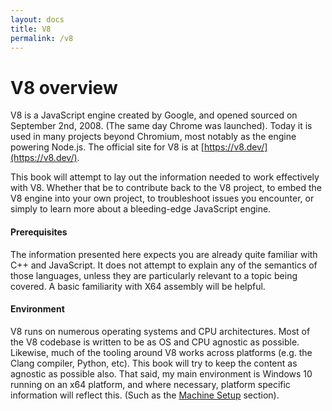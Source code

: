 ```yaml
---
layout: docs
title: V8
permalink: /v8
---
```


# V8 overview

V8 is a JavaScript engine created by Google, and opened sourced on September 2nd, 2008. (The same
day Chrome was launched). Today it is used in many projects beyond Chromium, most notably as the
engine powering Node.js. The official site for V8 is at [https://v8.dev/](https://v8.dev/).

This book will attempt to lay out the information needed to work effectively with V8. Whether that
be to contribute back to the V8 project, to embed the V8 engine into your own project, to
troubleshoot issues you encounter, or simply to learn more about a bleeding-edge JavaScript engine.

#### Prerequisites

The information presented here expects you are already quite familiar with C++ and JavaScript. It
does not attempt to explain any of the semantics of those languages, unless they are particularly
relevant to a topic being covered. A basic familiarity with X64 assembly will be helpful.

#### Environment

V8 runs on numerous operating systems and CPU architectures. Most of the V8 codebase is written
to be as OS and CPU agnostic as possible. Likewise, much of the tooling around V8 works across
platforms (e.g. the Clang compiler, Python, etc). This book will try to keep the content as agnostic
as possible also. That said, my main environment is Windows 10 running on an x64 platform, and where
necessary, platform specific information will reflect this. (Such as the [Machine Setup] section).

[Machine Setup]: /v8/setup
